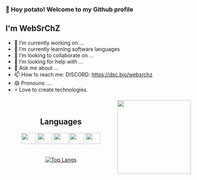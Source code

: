 ### 👋 Hoy potato! Welcome to my Github profile
## I'm WebSrChZ

- 🔭 I’m currently working on ...
- 🌱 I’m currently learning software languages
- 👯 I’m looking to collaborate on ...
- 🤔 I’m looking for help with ...
- 💬 Ask me about ...
- 📫 How to reach me: DISCORD: https://dsc.bio/websrchz
- 😄 Pronouns: ...
- ⚡ Love to create technologies.

</p align="center">
  <img align="right" height="200" src="..." />
<p align="center">


<br>
<div align="center">
  <h2>Languages</h2>
  <img aling="center" height="30" width="40" src="https://cdn.jsdelivr.net/gh/devicons/devicon/icons/python/python-original.svg"/>
  <img aling="center" height="30" width="40" src="https://cdn.jsdelivr.net/gh/devicons/devicon/icons/java/java-original.svg"/>
  <img aling="center" height="30" width="40" src="https://cdn.jsdelivr.net/gh/devicons/devicon/icons/javascript/javascript-original.svg"/>
  <img aling="center" height="30" width="40" src="https://cdn.jsdelivr.net/gh/devicons/devicon/icons/html5/html5-original.svg"/>
  <img aling="center" height="30" width="40" src="https://cdn.jsdelivr.net/gh/devicons/devicon/icons/css3/css3-original.svg" />
</div>

<br>
<div align="center">

  
  [![Top Langs](https://github-readme-stats.vercel.app/api/top-langs/?username=WebSrChZ&layout=compact&langs_count=10&theme=dark&hide_title=true)](https://github.com/WebSrChZ/github-readme-stats)
</div>
